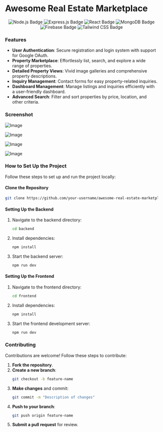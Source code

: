 # Awesome Real Estate Marketplace

<p align="center">
  <img src="https://img.shields.io/badge/Node.js-339933?style=for-the-badge&logo=node-dot-js&logoColor=white" alt="Node.js Badge" />
  <img src="https://img.shields.io/badge/Express.js-000000?style=for-the-badge&logo=express&logoColor=white" alt="Express.js Badge" />
  <img src="https://img.shields.io/badge/React-61DAFB?style=for-the-badge&logo=react&logoColor=black" alt="React Badge" />
  <img src="https://img.shields.io/badge/MongoDB-47A248?style=for-the-badge&logo=mongodb&logoColor=white" alt="MongoDB Badge" />
  <img src="https://img.shields.io/badge/Firebase-FFCA28?style=for-the-badge&logo=firebase&logoColor=black" alt="Firebase Badge" />
  <img src="https://img.shields.io/badge/Tailwind_CSS-38B2AC?style=for-the-badge&logo=tailwind-css&logoColor=white" alt="Tailwind CSS Badge" />
</p>


### Features

- **User Authentication**: Secure registration and login system with support for Google OAuth.
- **Property Marketplace**: Effortlessly list, search, and explore a wide range of properties.
- **Detailed Property Views**: Vivid image galleries and comprehensive property descriptions.
- **Inquiry Management**: Contact forms for easy property-related inquiries.
- **Dashboard Management**: Manage listings and inquiries efficiently with a user-friendly dashboard.
- **Advanced Search**: Filter and sort properties by price, location, and other criteria.

### Screenshot

![Image](https://github.com/user-attachments/assets/a58738ed-37ec-4f1e-9bec-195553af9e0b)

![Image](https://github.com/user-attachments/assets/037bd421-6b7f-4378-9e93-e2cf08d54b29)

![Image](https://github.com/user-attachments/assets/9743f857-aa6c-429b-b665-ccffed1533ad)

![Image](https://github.com/user-attachments/assets/51550c69-cb5b-418d-b8fc-28aff65dcb3e)



### How to Set Up the Project

Follow these steps to set up and run the project locally:

#### Clone the Repository
```bash
git clone https://github.com/your-username/awesome-real-estate-marketplace.git
```


####  Setting Up the Backend
1. Navigate to the backend directory:
   ```bash
   cd backend
   ```

2. Install dependencies:
   ```bash
   npm install
   ```

3. Start the backend server:
   ```bash
   npm run dev
   ```


#### Setting Up the Frontend
1. Navigate to the frontend directory:
   ```bash
   cd frontend
   ```

2. Install dependencies:
   ```bash
   npm install
   ```

3. Start the frontend development server:
   ```bash
   npm run dev
   ```

### Contributing

Contributions are welcome! Follow these steps to contribute:

1. **Fork the repository**.
2. **Create a new branch**:
   ```bash
   git checkout -b feature-name
   ```
3. **Make changes** and commit:
   ```bash
   git commit -m "Description of changes"
   ```
4. **Push to your branch**:
   ```bash
   git push origin feature-name
   ```
5. **Submit a pull request** for review.

#
